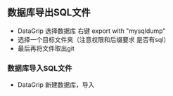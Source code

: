 

## 数据库导出SQL文件

* DataGrip 选择数据库 右键 export with "mysqldump" 
* 选择一个目标文件夹（注意权限和后缀要求 是否有sql）
* 最后再将文件取出git

### 数据库导入SQL文件

* DataGrip 新建数据库，导入

